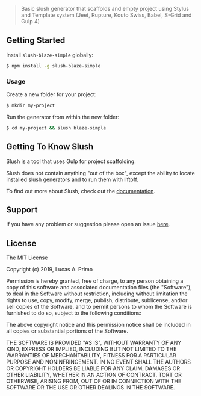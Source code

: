 > Basic slush generator that scaffolds and empty project using Stylus and Template system (Jeet, Rupture, Kouto Swiss, Babel, S-Grid and Gulp 4)


## Getting Started

Install `slush-blaze-simple` globally:

```bash
$ npm install -g slush-blaze-simple
```

### Usage

Create a new folder for your project:

```bash
$ mkdir my-project
```

Run the generator from within the new folder:

```bash
$ cd my-project && slush blaze-simple
```

## Getting To Know Slush

Slush is a tool that uses Gulp for project scaffolding.

Slush does not contain anything "out of the box", except the ability to locate installed slush generators and to run them with liftoff.

To find out more about Slush, check out the [documentation](https://github.com/slushjs/slush).

## Support
If you have any problem or suggestion please open an issue [here](https://github.com/LucasBlaze/slush-blaze-simple/issues).

## License 

The MIT License

Copyright (c) 2019, Lucas A. Primo

Permission is hereby granted, free of charge, to any person
obtaining a copy of this software and associated documentation
files (the "Software"), to deal in the Software without
restriction, including without limitation the rights to use,
copy, modify, merge, publish, distribute, sublicense, and/or sell
copies of the Software, and to permit persons to whom the
Software is furnished to do so, subject to the following
conditions:

The above copyright notice and this permission notice shall be
included in all copies or substantial portions of the Software.

THE SOFTWARE IS PROVIDED "AS IS", WITHOUT WARRANTY OF ANY KIND,
EXPRESS OR IMPLIED, INCLUDING BUT NOT LIMITED TO THE WARRANTIES
OF MERCHANTABILITY, FITNESS FOR A PARTICULAR PURPOSE AND
NONINFRINGEMENT. IN NO EVENT SHALL THE AUTHORS OR COPYRIGHT
HOLDERS BE LIABLE FOR ANY CLAIM, DAMAGES OR OTHER LIABILITY,
WHETHER IN AN ACTION OF CONTRACT, TORT OR OTHERWISE, ARISING
FROM, OUT OF OR IN CONNECTION WITH THE SOFTWARE OR THE USE OR
OTHER DEALINGS IN THE SOFTWARE.
